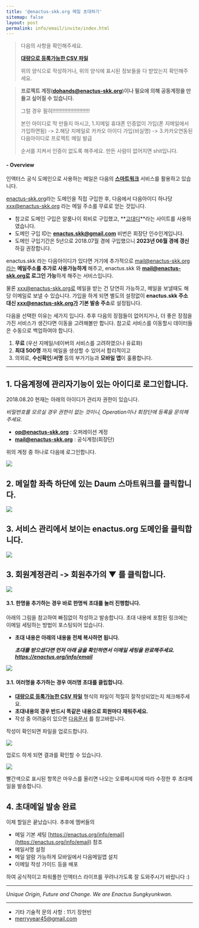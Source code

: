 ```yaml
---
title: '@enactus-skk.org 메일 초대하기'
sitemap: false
layout: post
permalink: info/email/invite/index.html
---
```


> 다음의 사항을 확인해주세요.
>
> **[대량으로 등록가능한 CSV 파일](/files/info/enactus-mail-upload.csv)**
>
> 위의 양식으로 작성하거나, 위의 양식에 표시된 정보들을 다 받았는지 확인해주세요.
>

> **프로젝트 계정(dohands@enactus-skk.org)이나 필요에 의해 공동계정을 만들고 싶어질 수 있습니다.**
>
> 그럴 경우 필히!!!!!!!!!!!!!!!!!!!!!!!!!
>
> 본인 아이디로 막 만들지 마시고, 1.지메일 휴대폰 인증없이 가입(폰 지메일에서 가입하면됨) -> 2.해당 지메일로 카카오 아이디 가입(비실명) -> 3.카카오연동된 다음아이디로 프로젝트 메일 발급
>
> 순서를 지켜서 인증이 없도록 해주세요. 만든 사람이 없어지면 shit입니다.


#### - Overview
인액터스 공식 도메인으로 사용하는 메일은 다음의 **[스마트워크](http://mail2.daum.net/hanmailex/domain.html)** 서비스를 활용하고 있습니다.

[enactus-skk.org](https://enactus-skk.org)라는 도메인을 직접 구입한 후,
다음에서 다음아이디 하나당 xxx@enactus-skk.org 라는 메일 주소를 무료로 얻는 것입니다.

+ 참고로 도메인 구입은 알룸나이 회비로 구입했고, **[고대디](https://kr.godaddy.com/)**라는 사이트를 사용하였습니다.
+ 도메인 구입 ID는 **enactus.skk@gmail.com** 비번은 회장단 인수인계입니다.
+ 도메인 구입기간은 5년으로 2018.07월 경에 구입했으니 **2023년 06월 경에 갱신**하길 권장합니다.

enactus.skk 라는 다음아이디가 있다면 거기에 추가적으로 mail@enactus-skk.org라는 **메일주소를 추가로 사용가능하게** 해주고,
enactus.skk  와 **mail@enactus-skk.org로 로그인 가능**하게 해주는 서비스입니다.

물론 xxx@enactus-skk.org로 메일을 받는 건 당연히 가능하고, 메일을 보낼때도 해당 이메일로 보낼 수 있습니다. 가입을 하게 되면 별도의 설정없이 **enactus.skk 주소 대신 xxx@enactus-skk.org가 기본 발송 주소**로 설정됩니다.

다음을 선택한 이유는 세가지 입니다. 추후 다음의 장점들이 없어지거나, 더 좋은 장점을 가진 서비스가 생긴다면 이동을 고려해볼만 합니다. 참고로 서비스를 이동할시 데이터들은 수동으로 백업하여야 합니다.
1. **무료** (우선 지메일/네이버의 서비스를 고려하였으나 유료화)
2. **최대 500명** 까지 메일을 생성할 수 있어서 합리적이고
3. 의외로, **수신확인**/**서명** 등의 부가기능과 **모바일 앱**이 훌륭합니다.

*****

## 1. 다음계정에 관리자기능이 있는 아이디로 로그인합니다.

2018.08.20 현재는 아래의 아이디가 관리자 권한이 있습니다.

*비밀번호를 모르실 경우 권한이 없는 것이니, Operation이나 회장단에 등록을 문의해주세요.*

+ **op@enactus-skk.org** : 오퍼레이션 계정
+ **mail@enactus-skk.org** : 공식계정(회장단)

위의 계정 중 하나로 다음에 로그인합니다.

![](/images/info/email-1.png)

## 2. 메일함 좌측 하단에 있는 Daum 스마트워크를 클릭합니다.

![](/images/info/email-2.png)

## 3. 서비스 관리에서 보이는 enactus.org 도메인을 클릭합니다.

![](/images/info/email-3.png)

## 3. 회원계정관리 -> 회원추가의 ▼ 를 클릭합니다.

![](/images/info/email-4.png)

#### 3.1. 한명을 추가하는 경우 바로 **한명씩 초대**를 눌러 진행합니다.

아래의 그림을 참고하여 빠짐없이 작성하고 발송합니다.
초대 내용에 포함된 링크에는 이메일 세팅하는 방법이 포스팅되어 있습니다.

+ **초대 내용은 아래의 내용을 전체 복사하면 됩니다.**

    ***초대를 받으셨다면 먼저 아래 글을 확인하면서 이메일 세팅을 완료해주세요. https://enactus.org/info/email***


![](/images/info/email-5.png)

#### 3.1. 여러명을 추가하는 경우 **여러명 초대**를 클립합니다.

+ **[대량으로 등록가능한 CSV 파일](/files/info/enactus-mail-upload.csv)** 형식의 파일이 적절히 잘작성되었는지 체크해주세요.
+ **초대내용의 경우 반드시 똑같은 내용으로 회원마다 채워주세요.**
+ 작성 중 어려움이 있으면 [다음문서](http://cs.daum.net/faq/43/13114.html#26287) 를 참고바랍니다.

작성이 확인되면 파일을 업로드합니다.

![](/images/info/email-6.png)

업로드 하게 되면 결과를 확인할 수 있습니다.

![](/images/info/email-7.png)

빨간색으로 표시된 항목은 마우스를 올리면 나오는 오류메시지에 따라 수정한 후 초대메일을 발송합니다.

## 4. 초대메일 발송 완료

이제 할일은 끝났습니다. 추후에 멤버들의
+ 메일 기본 세팅 [https://enactus.org/info/email](https://enactus.org/info/email) 참조
+ 메일서명 설정
+ 메일 알람 가능하게 모바일에서 다음메일앱 설치
+ 이메일 작성 가이드 등을 배포

하여 공식적이고 파워풀한 인액터스 라이프를 꾸려나가도록 잘 도와주시기 바랍니다 :)


*****

*Unique Origin, Future and Change.
We are Enactus Sungkyunkwan.*

 *****
 + 기타 기술적 문의 사항 : 11기 장현빈
 + [merryyear45@gmail.com](mailto:merryyear45@gmail.com)
